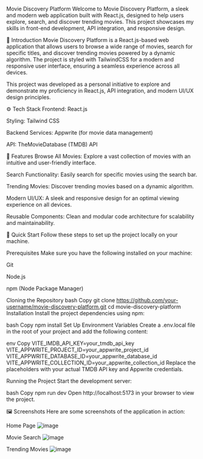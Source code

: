 Movie Discovery Platform
Welcome to Movie Discovery Platform, a sleek and modern web application built with React.js, designed to help users explore, search, and discover trending movies. This project showcases my skills in front-end development, API integration, and responsive design.


🤖 Introduction
Movie Discovery Platform is a React.js-based web application that allows users to browse a wide range of movies, search for specific titles, and discover trending movies powered by a dynamic algorithm. The project is styled with TailwindCSS for a modern and responsive user interface, ensuring a seamless experience across all devices.

This project was developed as a personal initiative to explore and demonstrate my proficiency in React.js, API integration, and modern UI/UX design principles.

⚙️ Tech Stack
Frontend: React.js

Styling: Tailwind CSS

Backend Services: Appwrite (for movie data management)

API: TheMovieDatabase (TMDB) API

🔋 Features
Browse All Movies: Explore a vast collection of movies with an intuitive and user-friendly interface.

Search Functionality: Easily search for specific movies using the search bar.

Trending Movies: Discover trending movies based on a dynamic algorithm.

Modern UI/UX: A sleek and responsive design for an optimal viewing experience on all devices.

Reusable Components: Clean and modular code architecture for scalability and maintainability.

🤸 Quick Start
Follow these steps to set up the project locally on your machine.

Prerequisites
Make sure you have the following installed on your machine:

Git

Node.js

npm (Node Package Manager)

Cloning the Repository
bash
Copy
git clone https://github.com/your-username/movie-discovery-platform.git
cd movie-discovery-platform
Installation
Install the project dependencies using npm:

bash
Copy
npm install
Set Up Environment Variables
Create a .env.local file in the root of your project and add the following content:

env
Copy
VITE_IMDB_API_KEY=your_tmdb_api_key
VITE_APPWRITE_PROJECT_ID=your_appwrite_project_id
VITE_APPWRITE_DATABASE_ID=your_appwrite_database_id
VITE_APPWRITE_COLLECTION_ID=your_appwrite_collection_id
Replace the placeholders with your actual TMDB API key and Appwrite credentials.

Running the Project
Start the development server:

bash
Copy
npm run dev
Open http://localhost:5173 in your browser to view the project.

🖼️ Screenshots
Here are some screenshots of the application in action:

Home Page
![image](https://github.com/user-attachments/assets/579a88e8-5c16-4c3b-b119-532d99b74eec)


Movie Search
![image](https://github.com/user-attachments/assets/2b8058e8-134b-4780-aba4-e1a3cbf26152)


Trending Movies
![image](https://github.com/user-attachments/assets/8698f1fd-41f5-40de-9d52-59af8a6b4e5f)

